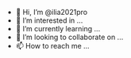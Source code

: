 - 👋 Hi, I’m @ilia2021pro
- 👀 I’m interested in ...
- 🌱 I’m currently learning ...
- 💞️ I’m looking to collaborate on ...
- 📫 How to reach me ...

<!---
ilia2021pro/ilia2021pro is a ✨ special ✨ repository because its `README.md` (this file) appears on your GitHub profile.
You can click the Preview link to take a look at your changes.
--->
